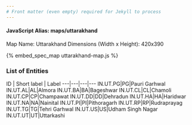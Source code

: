 ```yaml
---
# Front matter (even empty) required for Jekyll to process
---
```


#### JavaScript Alias: maps/uttarakhand

Map Name: Uttarakhand
Dimensions (Width x Height): 420x390



{% embed_spec_map uttarakhand-map.js %}

### List of Entities

ID | Short label | Label
---|---|---|---
IN.UT.PG|PG|Pauri Garhwal
IN.UT.AL|AL|Almora
IN.UT.BA|BA|Bageshwar
IN.UT.CL|CL|Chamoli
IN.UT.CP|CP|Champawat
IN.UT.DD|DD|Dehradun
IN.UT.HA|HA|Haridwar
IN.UT.NA|NA|Nainital
IN.UT.PI|PI|Pithoragarh
IN.UT.RP|RP|Rudraprayag
IN.UT.TG|TG|Tehri Garhwal
IN.UT.US|US|Udham Singh Nagar
IN.UT.UT|UT|Uttarkashi


